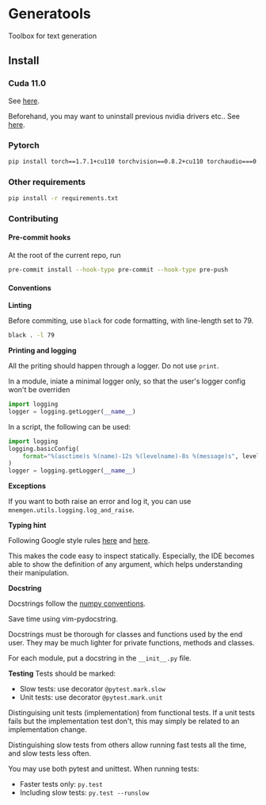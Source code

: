 # Generatools
Toolbox for text generation

## Install
### Cuda 11.0
See [here](https://developer.nvidia.com/cuda-11.0-download-archive?target_os=Linux&target_arch=x86_64&target_distro=Ubuntu&target_version=1804&target_type=deblocal).

Beforehand, you may want to uninstall previous nvidia drivers etc.. See [here](https://stackoverflow.com/a/62276101).

### Pytorch
```bash
pip install torch==1.7.1+cu110 torchvision==0.8.2+cu110 torchaudio===0.7.2 -f https://download.pytorch.org/whl/torch_stable.html
```

### Other requirements
```bash
pip install -r requirements.txt
```


### Contributing

#### Pre-commit hooks
At the root of the current repo, run
```bash
pre-commit install --hook-type pre-commit --hook-type pre-push
```

#### Conventions
**Linting**

Before commiting, use `black` for code formatting, with line-length set to 79.
```bash
black . -l 79
```

**Printing and logging**

All the priting should happen through a logger. Do not use `print`.

In a module, iniate a minimal logger only, so that the user's logger config won't be
  overriden
```python
import logging
logger = logging.getLogger(__name__)
```

In a script, the following can be used:
```python
import logging
logging.basicConfig(
    format="%(asctime)s %(name)-12s %(levelname)-8s %(message)s", level=logging.INFO
)
logger = logging.getLogger(__name__)
```

**Exceptions**

If you want to both raise an error and log it, you can use 
`mnemgen.utils.logging.log_and_raise`.

**Typing hint**

Following Google style rules [here](https://google.github.io/styleguide/pyguide.html#s2.21-type-annotated-code) and [here](https://google.github.io/styleguide/pyguide.html#s3.19-type-annotations).

This makes the code easy to inspect statically. Especially, the IDE becomes
able to show the definition of any argument, which helps understanding their
manipulation.

**Docstring**

Docstrings follow the [numpy conventions](https://sphinxcontrib-napoleon.readthedocs.io/en/latest/example_numpy.html#example-numpy).

Save time using vim-pydocstring.

Docstrings must be thorough for classes and functions used by the end user.
They may be much lighter for private functions, methods and classes.

For each module, put a docstring in the `__init__.py` file.

**Testing**
Tests should be marked:
* Slow tests: use decorator `@pytest.mark.slow`
* Unit tests: use decorator `@pytest.mark.unit`

Distinguising unit tests (implementation) from functional tests. If a unit
tests fails but the implementation test don't, this may simply be related to an
implementation change.

Distinguishing slow tests from others allow running fast tests all the time, and slow tests less often.

You may use both pytest and unittest. When running tests:
* Faster tests only: `py.test`
* Including slow tests: `py.test --runslow`
